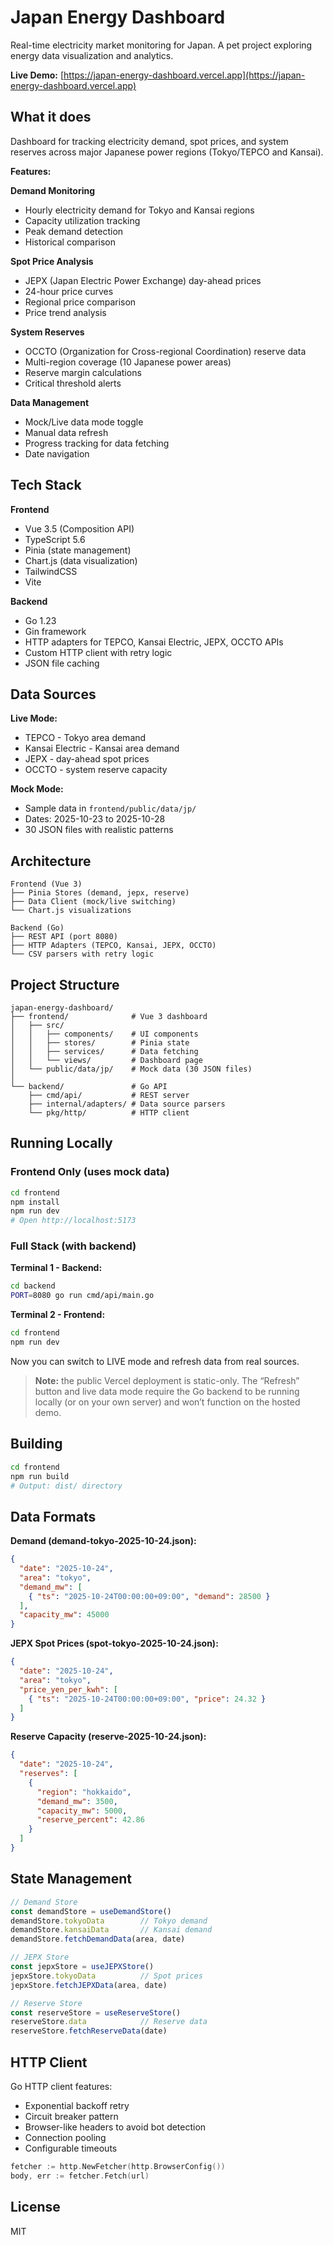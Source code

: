 # Japan Energy Dashboard

Real-time electricity market monitoring for Japan. A pet project exploring energy data visualization and analytics.

**Live Demo:** [https://japan-energy-dashboard.vercel.app](https://japan-energy-dashboard.vercel.app) 
## What it does
Dashboard for tracking electricity demand, spot prices, and system reserves across major Japanese power regions (Tokyo/TEPCO and Kansai).

**Features:**

**Demand Monitoring**
- Hourly electricity demand for Tokyo and Kansai regions
- Capacity utilization tracking
- Peak demand detection
- Historical comparison

**Spot Price Analysis**
- JEPX (Japan Electric Power Exchange) day-ahead prices
- 24-hour price curves
- Regional price comparison
- Price trend analysis

**System Reserves**
- OCCTO (Organization for Cross-regional Coordination) reserve data
- Multi-region coverage (10 Japanese power areas)
- Reserve margin calculations
- Critical threshold alerts

**Data Management**
- Mock/Live data mode toggle
- Manual data refresh
- Progress tracking for data fetching
- Date navigation

## Tech Stack

**Frontend**
- Vue 3.5 (Composition API)
- TypeScript 5.6
- Pinia (state management)
- Chart.js (data visualization)
- TailwindCSS
- Vite

**Backend**
- Go 1.23
- Gin framework
- HTTP adapters for TEPCO, Kansai Electric, JEPX, OCCTO APIs
- Custom HTTP client with retry logic
- JSON file caching

## Data Sources

**Live Mode:**
- TEPCO - Tokyo area demand
- Kansai Electric - Kansai area demand
- JEPX - day-ahead spot prices
- OCCTO - system reserve capacity

**Mock Mode:**
- Sample data in `frontend/public/data/jp/`
- Dates: 2025-10-23 to 2025-10-28
- 30 JSON files with realistic patterns

## Architecture

```
Frontend (Vue 3)
├── Pinia Stores (demand, jepx, reserve)
├── Data Client (mock/live switching)
└── Chart.js visualizations

Backend (Go)
├── REST API (port 8080)
├── HTTP Adapters (TEPCO, Kansai, JEPX, OCCTO)
└── CSV parsers with retry logic
```

## Project Structure

```
japan-energy-dashboard/
├── frontend/              # Vue 3 dashboard
│   ├── src/
│   │   ├── components/    # UI components
│   │   ├── stores/        # Pinia state
│   │   ├── services/      # Data fetching
│   │   └── views/         # Dashboard page
│   └── public/data/jp/    # Mock data (30 JSON files)
│
└── backend/               # Go API
    ├── cmd/api/           # REST server
    ├── internal/adapters/ # Data source parsers
    └── pkg/http/          # HTTP client
```

## Running Locally

### Frontend Only (uses mock data)

```bash
cd frontend
npm install
npm run dev
# Open http://localhost:5173
```

### Full Stack (with backend)

**Terminal 1 - Backend:**
```bash
cd backend
PORT=8080 go run cmd/api/main.go
```

**Terminal 2 - Frontend:**
```bash
cd frontend
npm run dev
```

Now you can switch to LIVE mode and refresh data from real sources.

> **Note:** the public Vercel deployment is static-only. The “Refresh” button and live data mode require the Go backend to be running locally (or on your own server) and won’t function on the hosted demo.

## Building

```bash
cd frontend
npm run build
# Output: dist/ directory
```

## Data Formats

**Demand (demand-tokyo-2025-10-24.json):**
```json
{
  "date": "2025-10-24",
  "area": "tokyo",
  "demand_mw": [
    { "ts": "2025-10-24T00:00:00+09:00", "demand": 28500 }
  ],
  "capacity_mw": 45000
}
```

**JEPX Spot Prices (spot-tokyo-2025-10-24.json):**
```json
{
  "date": "2025-10-24",
  "area": "tokyo",
  "price_yen_per_kwh": [
    { "ts": "2025-10-24T00:00:00+09:00", "price": 24.32 }
  ]
}
```

**Reserve Capacity (reserve-2025-10-24.json):**
```json
{
  "date": "2025-10-24",
  "reserves": [
    {
      "region": "hokkaido",
      "demand_mw": 3500,
      "capacity_mw": 5000,
      "reserve_percent": 42.86
    }
  ]
}
```

## State Management

```typescript
// Demand Store
const demandStore = useDemandStore()
demandStore.tokyoData        // Tokyo demand
demandStore.kansaiData       // Kansai demand
demandStore.fetchDemandData(area, date)

// JEPX Store
const jepxStore = useJEPXStore()
jepxStore.tokyoData          // Spot prices
jepxStore.fetchJEPXData(area, date)

// Reserve Store
const reserveStore = useReserveStore()
reserveStore.data            // Reserve data
reserveStore.fetchReserveData(date)
```

## HTTP Client

Go HTTP client features:
- Exponential backoff retry
- Circuit breaker pattern
- Browser-like headers to avoid bot detection
- Connection pooling
- Configurable timeouts

```go
fetcher := http.NewFetcher(http.BrowserConfig())
body, err := fetcher.Fetch(url)
```

## License

MIT
